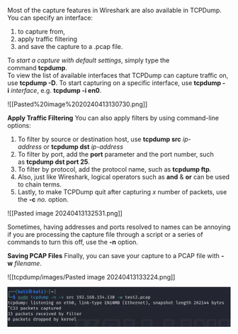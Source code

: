 
Most of the capture features in Wireshark are also available in TCPDump. You can specify an interface:
1. to capture from, 
2. apply traffic filtering 
3. and save the capture to a .pcap file. 

To *start a capture with default settings*, simply type the command **tcpdump**.  
To view the list of available interfaces that TCPDump can capture traffic on, use **tcpdump -D**. To start capturing on a specific interface, use **tcpdump -i** _interface_, e.g. **tcpdump -i en0**.

![[Pasted%20image%2020240413130730.png]]

**Apply Traffic Filtering**
You can also apply filters by using command-line options:

1. To filter by source or destination host, use **tcpdump src** _ip-address_ or **tcpdump dst** _ip-address_
2. To filter by port, add the **port** parameter and the port number, such as **tcpdump dst port 25**.
3. To filter by protocol, add the protocol name, such as **tcpdump ftp**.
4. Also, just like Wireshark, logical operators such as **and** & **or** can be used to chain terms.
5. Lastly, to make TCPDump quit after capturing _x_ number of packets, use the **-c** _no._ option.

![[Pasted image 20240413132531.png]]

  
Sometimes, having addresses and ports resolved to names can be annoying if you are processing the capture file through a script or a series of commands to turn this off, use the **-n** option. 

**Saving PCAP Files**
Finally, you can save your capture to a PCAP file with **-w** _filename_.


![[tcpdump/images/Pasted image 20240413133224.png]]

![test](Pasted%20image%2020240413133224.png)



